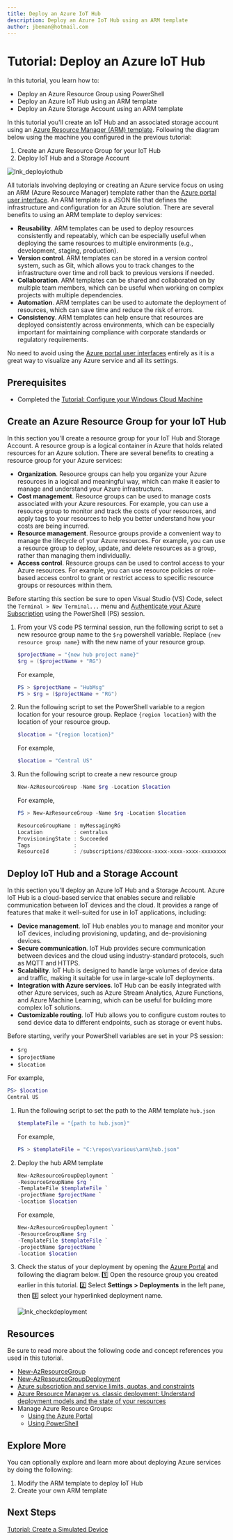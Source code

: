```yaml
---
title: Deploy an Azure IoT Hub
description: Deploy an Azure IoT Hub using an ARM template 
author: jbeman@hotmail.com
---
```


# Tutorial: Deploy an Azure IoT Hub

In this tutorial, you learn how to:

- Deploy an Azure Resource Group using PowerShell
- Deploy an Azure IoT Hub using an ARM template
- Deploy an Azure Storage Account using an ARM template

In this tutorial you'll create an IoT Hub and an associated storage account using an [Azure Resource Manager (ARM) template](https://learn.microsoft.com/azure/azure-resource-manager/templates/overview). Following the diagram below using the machine you configured in the previous tutorial:

1. Create an Azure Resource Group for your IoT Hub
1. Deploy IoT Hub and a Storage Account

![lnk_deployiothub]

All tutorials involving deploying or creating an Azure service focus on using an ARM (Azure Resource Manager) template rather than the [Azure portal user interface](https://portal.azure.com). An ARM template is a JSON file that defines the infrastructure and configuration for an Azure solution. There are several benefits to using an ARM template to deploy services:

- **Reusability**. ARM templates can be used to deploy resources consistently and repeatably, which can be especially useful when deploying the same resources to multiple environments (e.g., development, staging, production).
- **Version control**. ARM templates can be stored in a version control system, such as Git, which allows you to track changes to the infrastructure over time and roll back to previous versions if needed.
- **Collaboration**. ARM templates can be shared and collaborated on by multiple team members, which can be useful when working on complex projects with multiple dependencies.
- **Automation**. ARM templates can be used to automate the deployment of resources, which can save time and reduce the risk of errors.
- **Consistency**. ARM templates can help ensure that resources are deployed consistently across environments, which can be especially important for maintaining compliance with corporate standards or regulatory requirements.

No need to avoid using the [Azure portal user interfaces](https://portal.azure.com) entirely as it is a great way to visualize any Azure service and all its settings.

## Prerequisites

- Completed the [Tutorial: Configure your Windows Cloud Machine](tutorial-configure.md)

## Create an Azure Resource Group for your IoT Hub

In this section you'll create a resource group for your IoT Hub and Storage Account. A resource group is a logical container in Azure that holds related resources for an Azure solution. There are several benefits to creating a resource group for your Azure services:

- **Organization**. Resource groups can help you organize your Azure resources in a logical and meaningful way, which can make it easier to manage and understand your Azure infrastructure.
- **Cost management**. Resource groups can be used to manage costs associated with your Azure resources. For example, you can use a resource group to monitor and track the costs of your resources, and apply tags to your resources to help you better understand how your costs are being incurred.
- **Resource management**. Resource groups provide a convenient way to manage the lifecycle of your Azure resources. For example, you can use a resource group to deploy, update, and delete resources as a group, rather than managing them individually.
- **Access control**. Resource groups can be used to control access to your Azure resources. For example, you can use resource policies or role-based access control to grant or restrict access to specific resource groups or resources within them.

Before starting this section be sure to open Visual Studio (VS) Code, select the `Terminal > New Terminal...` menu and [Authenticate your Azure Subscription](howto-connecttoazure.md) using the PowerShell (PS) session.

1. From your VS code PS terminal session, run the following script to set a new resource group name to the `$rg` powershell variable. Replace `{new resource group name}` with the new name of your resource group.

    ```powershell
    $projectName = "{new hub project name}"
    $rg = ($projectName + "RG")
    ```

    For example,

    ```powershell
    PS > $projectName = "HubMsg"
    PS > $rg = ($projectName + "RG")
    ```

1. Run the following script to set the PowerShell variable to a region location for your resource group.  Replace `{region location}` with the location of your resource group.

    ```powershell
    $location = "{region location}"
    ```

    For example,

    ```powershell
    $location = "Central US"
    ```

1. Run the following script to create a new resource group

    ```powershell
    New-AzResourceGroup -Name $rg -Location $location
    ```

    For example,

    ```powershell
    PS > New-AzResourceGroup -Name $rg -Location $location

    ResourceGroupName : myMessagingRG
    Location          : centralus
    ProvisioningState : Succeeded
    Tags              : 
    ResourceId        : /subscriptions/d330xxxx-xxxx-xxxx-xxxx-xxxxxxxxabda/resourceGroups/myMessagingRG
    
    ```

## Deploy IoT Hub and a Storage Account

In this section you'll deploy an Azure IoT Hub and a Storage Account. Azure IoT Hub is a cloud-based service that enables secure and reliable communication between IoT devices and the cloud. It provides a range of features that make it well-suited for use in IoT applications, including:

- **Device management**. IoT Hub enables you to manage and monitor your IoT devices, including provisioning, updating, and de-provisioning devices.
- **Secure communication**. IoT Hub provides secure communication between devices and the cloud using industry-standard protocols, such as MQTT and HTTPS.
- **Scalability**. IoT Hub is designed to handle large volumes of device data and traffic, making it suitable for use in large-scale IoT deployments.
- **Integration with Azure services**. IoT Hub can be easily integrated with other Azure services, such as Azure Stream Analytics, Azure Functions, and Azure Machine Learning, which can be useful for building more complex IoT solutions.
- **Customizable routing**. IoT Hub allows you to configure custom routes to send device data to different endpoints, such as storage or event hubs.

Before starting, verify your PowerShell variables are set in your PS session:
- `$rg`
- `$projectName`
- `$location`

For example,

```powershell
PS> $location
Central US
```

1. Run the following script to set the path to the ARM template `hub.json`

    ```powershell
    $templateFile = "{path to hub.json}"
    ```

    For example,

    ```powershell
    PS > $templateFile = "C:\repos\various\arm\hub.json"
    ```

1. Deploy the hub ARM template

    ```powershell
    New-AzResourceGroupDeployment `
    -ResourceGroupName $rg `
    -TemplateFile $templateFile `
    -projectName $projectName `
    -location $location
    ```

    For example,

    ```powershell
    New-AzResourceGroupDeployment `
    -ResourceGroupName $rg `
    -TemplateFile $templateFile `
    -projectName $projectName `
    -location $location
    ```

1. Check the status of your deployment by opening the [Azure Portal](https://portal.azure.com) and following the diagram below. 1️⃣ Open the resource group you created earlier in this tutorial. 2️⃣ Select **Settings > Deployments** in the left pane, then 3️⃣ select your hyperlinked deployment name.

    ![lnk_checkdeployment]

## Resources

Be sure to read more about the following code and concept references you used in this tutorial.

- [New-AzResourceGroup](https://learn.microsoft.com/powershell/module/az.resources/new-azresourcegroup?view=azps-9.2.0)
- [New-AzResourceGroupDeployment](https://learn.microsoft.com/powershell/module/az.resources/new-azresourcegroupdeployment?view=azps-9.2.0)
- [Azure subscription and service limits, quotas, and constraints](https://learn.microsoft.com/azure/azure-resource-manager/management/azure-subscription-service-limits)
- [Azure Resource Manager vs. classic deployment: Understand deployment models and the state of your resources](https://learn.microsoft.com/azure/azure-resource-manager/management/deployment-models)
- Manage Azure Resource Groups:
    - [Using the Azure Portal](https://learn.microsoft.com/azure/azure-resource-manager/management/manage-resource-groups-portal)
    - [Using PowerShell](https://learn.microsoft.com/azure/azure-resource-manager/management/manage-resource-groups-powershell)

## Explore More

You can optionally explore and learn more about deploying Azure services by doing the following:

1. Modify the ARM template to deploy IoT Hub
1. Create your own ARM template

## Next Steps

[Tutorial: Create a Simulated Device](tutorial-symmetrickeydevice.md)

<!-- images -->
[lnk_deployiothub]: media/tutorial-deployiothub/deployiothub.png
[lnk_checkdeployment]: media/tutorial-deployiothub/checkdeployment.png